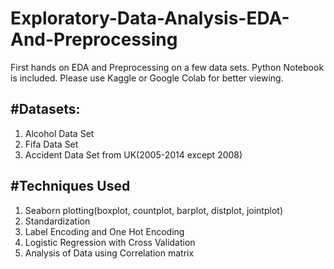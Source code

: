 # Exploratory-Data-Analysis-EDA-And-Preprocessing
First hands on EDA and Preprocessing on a few data sets. Python Notebook is included. Please use Kaggle or Google Colab for better viewing.

#Datasets:
-----------------------------
1. Alcohol Data Set
2. Fifa Data Set
3. Accident Data Set from UK(2005-2014 except 2008)

#Techniques Used
-----------------------------
1. Seaborn plotting(boxplot, countplot, barplot, distplot, jointplot)
2. Standardization
3. Label Encoding and One Hot Encoding
4. Logistic Regression with Cross Validation
5. Analysis of Data using Correlation matrix